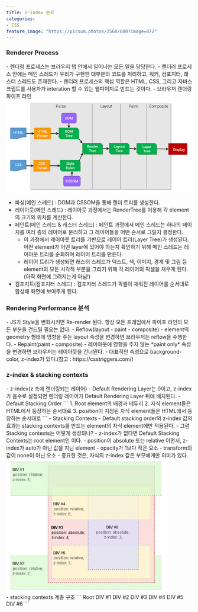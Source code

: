 ```yaml
---
title: z-index 분석
categories:
- CSS
feature_image: "https://picsum.photos/2560/600?image=872"
---
```


<h3>Renderer Process</h3>
- 렌더링 프로세스는 브라우저 탭 안에서 일어나는 모든 일을 담당한다.
- 렌더러 프로세스 안에는 메인 스레드가 우리가 구현한 대부분의 코드를 처리하고, 워커, 컴포지터, 래스터 스레드도 존재한다.
- 렌더러 프로세스의 핵심 역할은 HTML, CSS, 그리고 자바스크립트를 사용자가 interation 할 수 있는 웹피이지로 만드는 것이다.
- 브라우저 렌더링 파이프 라인

<div><img src= "/assets/img/post/rendering_pipeline.png"></div>


- 파싱(메인 스레드) : DOM과 CSSOM을 통해 렌더 트리를 생성한다.
- 레이아웃(메인 스레드) : 레이아웃 과정에서는 RenderTree를 이용해 각 element의 크기와 위치를 계산한다.
- 페인트(메인 스레드 & 래스터 스레드) : 페인트 과정에서 메인 스레드는 하나의 페이지를 여러 층의 레이어로 분리하고 그 레이어들을 어떤 순서로 그릴지 결정한다.
    - 이 과정에서 레이아웃 트리를 기반으로 레이어 트리(Layer Tree)가 생성된다. 어떤 element가 어떤 layer에 있어야 하는지 확인하기 위해 메인 스레드는 레이아웃 트리를 순회하며 레이어 트리를 만든다.
    - 레이어 트리가 생성되면 래스터 스레드가 텍스트, 색, 이미지, 경계 및 그림 등 element의 모든 시각적 부분을 그리기 위해 각 레이어의 픽셀을 채우게 된다.(아직 화면에 그려지는게 아님!)
- 컴포지트(컴포지터 스레드) : 컴포지터 스레드가 픽셀이 채워진 레이어를 순서대로 합성해 화면에 보여주게 된다.

<h3>Rendering Performance 분석</h3>
- JS가 Style을 변화시키면 Re-render 된다. 항상 모든 프레임에서 파이프 라인의 모든 부분을 건드릴 필요는 없다.
- Reflow(layout - paint - composite)
    - element의 geometry 형태에 영향을 주는 layout 속성을 변경하면 브라우저는 reflow을 수행한다.
- Repaint(paint - composite)
    - 레이아웃에 영향을 주지 않는 *paint only* 속성을 변경하면 브라우저는 레이아웃을 건너뛴다.
- 대표적인 속성으로 background-color, z-index가 있다.(참고 : https://csstriggers.com/)<h3>z-index & stacking contexts</h3>
- z-index(z 축에 렌더링되는 레이어)
    - Default Rendering Layer는 0이고, z-index가 음수로 설정되면 렌더링 레이어가 Default Rendering Layer 뒤에 배치된다.
- Default Stacking Order
```
1. Root element의 배경과 테두리
2. 자식 element들은 HTML에서 등장하는 순서대로
3. position이 지정된 자식 element들은 HTML에서 등장하는 순서대로
```
- Stacking Contexts
        - Default stacking order와 z-index 값의 효과는 stacking contexts를 만드는 element의 자식 element에만 적용된다.
        - 그럼 Stacking contexts는 어떻게 생성되나?
            - z-index가 없다면 Default Stacking Contexts는 root element인 <html>이다.
            - position이 absolute 또는 relative 이면서, z-index가 auto가 아닌 값을 지닌 element
            - opacity가 1보다 작은 요소
            - transform의 값이 none이 아닌 요소
        - 중요한 것은, 자식의 z-index 값은 부모에게만 의미가 있다.
<div><img src= "/assets/img/post/z_index_example.png"></div>
- stacking contexts 계층 구조
```
Root
	DIV #1
	DIV #2
	DIV #3
		DIV #4
		DIV #5
		DIV #6
```